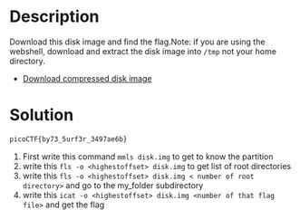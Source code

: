 # Description
Download this disk image and find the flag.Note: if you are using the webshell, download and extract the disk image into `/tmp` not your home directory.

- [Download compressed disk image](https://artifacts.picoctf.net/c/136/disk.flag.img.gz)
# Solution
```bash
picoCTF{by73_5urf3r_3497ae6b}
```
1. First write this command `mmls disk.img` to get to know the partition
2. write this `fls -o <highestoffset> disk.img` to get list of root directories
3. write this `fls -o <highestoffset> disk.img < number of root directory>` and go to the my_folder subdirectory
4. write this `icat -o <highestoffset> disk.img <number of that flag file>` and get the flag